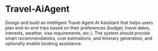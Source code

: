 # Travel-AiAgent
Design and build an intelligent Travel Agent AI Assistant that helps users plan end-to-end trips based on their preferences (budget, travel dates, interests, weather, visa requirements, etc.). The system should provide smart recommendations, cost estimations, and itinerary generation, and optionally enable booking assistance.
